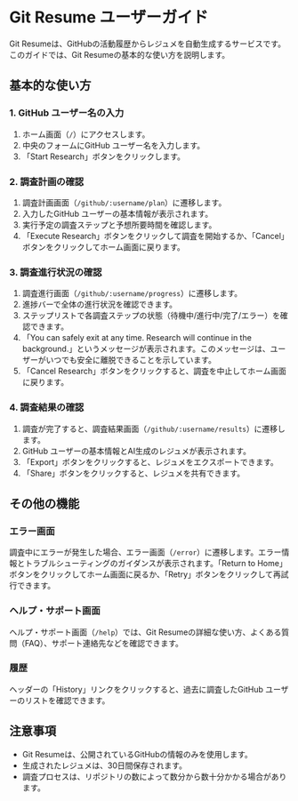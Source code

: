 # Git Resume ユーザーガイド

Git Resumeは、GitHubの活動履歴からレジュメを自動生成するサービスです。このガイドでは、Git Resumeの基本的な使い方を説明します。

## 基本的な使い方

### 1. GitHub ユーザー名の入力

1. ホーム画面（`/`）にアクセスします。
2. 中央のフォームにGitHub ユーザー名を入力します。
3. 「Start Research」ボタンをクリックします。

### 2. 調査計画の確認

1. 調査計画画面（`/github/:username/plan`）に遷移します。
2. 入力したGitHub ユーザーの基本情報が表示されます。
3. 実行予定の調査ステップと予想所要時間を確認します。
4. 「Execute Research」ボタンをクリックして調査を開始するか、「Cancel」ボタンをクリックしてホーム画面に戻ります。

### 3. 調査進行状況の確認

1. 調査進行画面（`/github/:username/progress`）に遷移します。
2. 進捗バーで全体の進行状況を確認できます。
3. ステップリストで各調査ステップの状態（待機中/進行中/完了/エラー）を確認できます。
4. 「You can safely exit at any time. Research will continue in the background.」というメッセージが表示されます。このメッセージは、ユーザーがいつでも安全に離脱できることを示しています。
5. 「Cancel Research」ボタンをクリックすると、調査を中止してホーム画面に戻ります。

### 4. 調査結果の確認

1. 調査が完了すると、調査結果画面（`/github/:username/results`）に遷移します。
2. GitHub ユーザーの基本情報とAI生成のレジュメが表示されます。
3. 「Export」ボタンをクリックすると、レジュメをエクスポートできます。
4. 「Share」ボタンをクリックすると、レジュメを共有できます。

## その他の機能

### エラー画面

調査中にエラーが発生した場合、エラー画面（`/error`）に遷移します。エラー情報とトラブルシューティングのガイダンスが表示されます。「Return to Home」ボタンをクリックしてホーム画面に戻るか、「Retry」ボタンをクリックして再試行できます。

### ヘルプ・サポート画面

ヘルプ・サポート画面（`/help`）では、Git Resumeの詳細な使い方、よくある質問（FAQ）、サポート連絡先などを確認できます。

### 履歴

ヘッダーの「History」リンクをクリックすると、過去に調査したGitHub ユーザーのリストを確認できます。

## 注意事項

- Git Resumeは、公開されているGitHubの情報のみを使用します。
- 生成されたレジュメは、30日間保存されます。
- 調査プロセスは、リポジトリの数によって数分から数十分かかる場合があります。